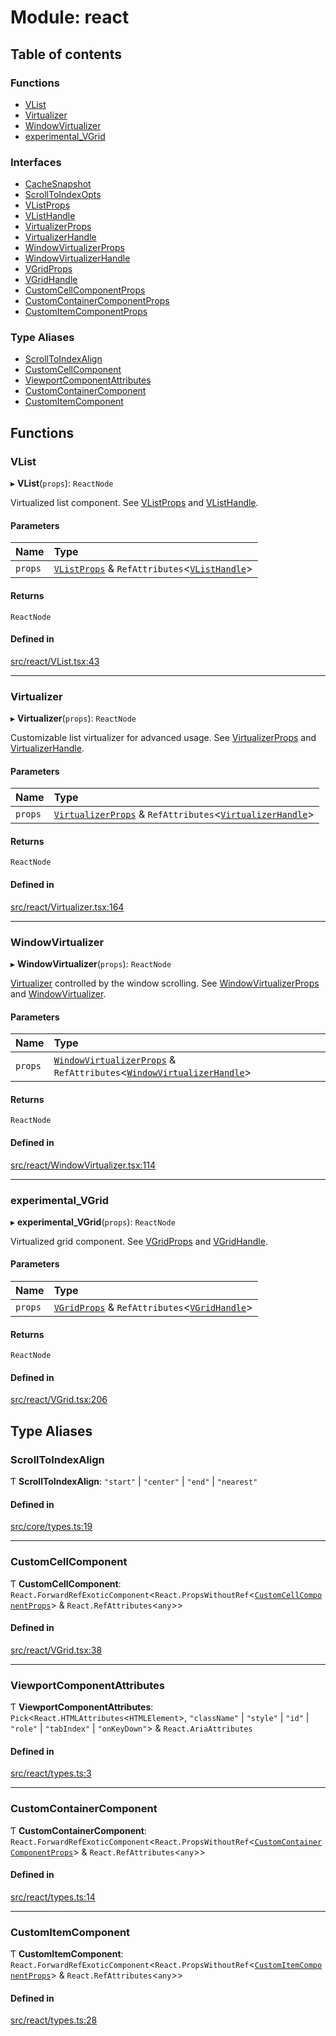 # Module: react

## Table of contents

### Functions

- [VList](react.md#vlist)
- [Virtualizer](react.md#virtualizer)
- [WindowVirtualizer](react.md#windowvirtualizer)
- [experimental\_VGrid](react.md#experimental_vgrid)

### Interfaces

- [CacheSnapshot](../interfaces/react.CacheSnapshot.md)
- [ScrollToIndexOpts](../interfaces/react.ScrollToIndexOpts.md)
- [VListProps](../interfaces/react.VListProps.md)
- [VListHandle](../interfaces/react.VListHandle.md)
- [VirtualizerProps](../interfaces/react.VirtualizerProps.md)
- [VirtualizerHandle](../interfaces/react.VirtualizerHandle.md)
- [WindowVirtualizerProps](../interfaces/react.WindowVirtualizerProps.md)
- [WindowVirtualizerHandle](../interfaces/react.WindowVirtualizerHandle.md)
- [VGridProps](../interfaces/react.VGridProps.md)
- [VGridHandle](../interfaces/react.VGridHandle.md)
- [CustomCellComponentProps](../interfaces/react.CustomCellComponentProps.md)
- [CustomContainerComponentProps](../interfaces/react.CustomContainerComponentProps.md)
- [CustomItemComponentProps](../interfaces/react.CustomItemComponentProps.md)

### Type Aliases

- [ScrollToIndexAlign](react.md#scrolltoindexalign)
- [CustomCellComponent](react.md#customcellcomponent)
- [ViewportComponentAttributes](react.md#viewportcomponentattributes)
- [CustomContainerComponent](react.md#customcontainercomponent)
- [CustomItemComponent](react.md#customitemcomponent)

## Functions

### VList

▸ **VList**(`props`): `ReactNode`

Virtualized list component. See [VListProps](../interfaces/react.VListProps.md) and [VListHandle](../interfaces/react.VListHandle.md).

#### Parameters

| Name | Type |
| :------ | :------ |
| `props` | [`VListProps`](../interfaces/react.VListProps.md) & `RefAttributes`\<[`VListHandle`](../interfaces/react.VListHandle.md)\> |

#### Returns

`ReactNode`

#### Defined in

[src/react/VList.tsx:43](https://github.com/inokawa/virtua/blob/10ae1dc2/src/react/VList.tsx#L43)

___

### Virtualizer

▸ **Virtualizer**(`props`): `ReactNode`

Customizable list virtualizer for advanced usage. See [VirtualizerProps](../interfaces/react.VirtualizerProps.md) and [VirtualizerHandle](../interfaces/react.VirtualizerHandle.md).

#### Parameters

| Name | Type |
| :------ | :------ |
| `props` | [`VirtualizerProps`](../interfaces/react.VirtualizerProps.md) & `RefAttributes`\<[`VirtualizerHandle`](../interfaces/react.VirtualizerHandle.md)\> |

#### Returns

`ReactNode`

#### Defined in

[src/react/Virtualizer.tsx:164](https://github.com/inokawa/virtua/blob/10ae1dc2/src/react/Virtualizer.tsx#L164)

___

### WindowVirtualizer

▸ **WindowVirtualizer**(`props`): `ReactNode`

[Virtualizer](react.md#virtualizer) controlled by the window scrolling. See [WindowVirtualizerProps](../interfaces/react.WindowVirtualizerProps.md) and [WindowVirtualizer](react.md#windowvirtualizer).

#### Parameters

| Name | Type |
| :------ | :------ |
| `props` | [`WindowVirtualizerProps`](../interfaces/react.WindowVirtualizerProps.md) & `RefAttributes`\<[`WindowVirtualizerHandle`](../interfaces/react.WindowVirtualizerHandle.md)\> |

#### Returns

`ReactNode`

#### Defined in

[src/react/WindowVirtualizer.tsx:114](https://github.com/inokawa/virtua/blob/10ae1dc2/src/react/WindowVirtualizer.tsx#L114)

___

### experimental\_VGrid

▸ **experimental_VGrid**(`props`): `ReactNode`

Virtualized grid component. See [VGridProps](../interfaces/react.VGridProps.md) and [VGridHandle](../interfaces/react.VGridHandle.md).

#### Parameters

| Name | Type |
| :------ | :------ |
| `props` | [`VGridProps`](../interfaces/react.VGridProps.md) & `RefAttributes`\<[`VGridHandle`](../interfaces/react.VGridHandle.md)\> |

#### Returns

`ReactNode`

#### Defined in

[src/react/VGrid.tsx:206](https://github.com/inokawa/virtua/blob/10ae1dc2/src/react/VGrid.tsx#L206)

## Type Aliases

### ScrollToIndexAlign

Ƭ **ScrollToIndexAlign**: ``"start"`` \| ``"center"`` \| ``"end"`` \| ``"nearest"``

#### Defined in

[src/core/types.ts:19](https://github.com/inokawa/virtua/blob/10ae1dc2/src/core/types.ts#L19)

___

### CustomCellComponent

Ƭ **CustomCellComponent**: `React.ForwardRefExoticComponent`\<`React.PropsWithoutRef`\<[`CustomCellComponentProps`](../interfaces/react.CustomCellComponentProps.md)\> & `React.RefAttributes`\<`any`\>\>

#### Defined in

[src/react/VGrid.tsx:38](https://github.com/inokawa/virtua/blob/10ae1dc2/src/react/VGrid.tsx#L38)

___

### ViewportComponentAttributes

Ƭ **ViewportComponentAttributes**: `Pick`\<`React.HTMLAttributes`\<`HTMLElement`\>, ``"className"`` \| ``"style"`` \| ``"id"`` \| ``"role"`` \| ``"tabIndex"`` \| ``"onKeyDown"``\> & `React.AriaAttributes`

#### Defined in

[src/react/types.ts:3](https://github.com/inokawa/virtua/blob/10ae1dc2/src/react/types.ts#L3)

___

### CustomContainerComponent

Ƭ **CustomContainerComponent**: `React.ForwardRefExoticComponent`\<`React.PropsWithoutRef`\<[`CustomContainerComponentProps`](../interfaces/react.CustomContainerComponentProps.md)\> & `React.RefAttributes`\<`any`\>\>

#### Defined in

[src/react/types.ts:14](https://github.com/inokawa/virtua/blob/10ae1dc2/src/react/types.ts#L14)

___

### CustomItemComponent

Ƭ **CustomItemComponent**: `React.ForwardRefExoticComponent`\<`React.PropsWithoutRef`\<[`CustomItemComponentProps`](../interfaces/react.CustomItemComponentProps.md)\> & `React.RefAttributes`\<`any`\>\>

#### Defined in

[src/react/types.ts:28](https://github.com/inokawa/virtua/blob/10ae1dc2/src/react/types.ts#L28)
